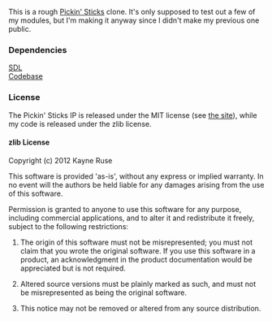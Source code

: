 This is a rough [Pickin' Sticks](http://www.moosader.com/community/pickin-sticks) clone. It's only supposed to test out a few of my modules, but I'm making it anyway since I didn't make my previous one public.

### Dependencies

[SDL](http://www.libsdl.org/)  
[Codebase](https://github.com/Ratstail91/Codebase)  

### License

The Pickin' Sticks IP is released under the MIT license (see [the site](http://www.moosader.com/community/pickin-sticks)), while my code is released under the zlib license.

#### zlib License

Copyright (c) 2012 Kayne Ruse

This software is provided 'as-is', without any express or implied warranty. In no event will the authors be held liable for any damages arising from the use of this software.

Permission is granted to anyone to use this software for any purpose, including commercial applications, and to alter it and redistribute it freely, subject to the following restrictions:

   1. The origin of this software must not be misrepresented; you must not claim that you wrote the original software. If you use this software in a product, an acknowledgment in the product documentation would be appreciated but is not required.

   2. Altered source versions must be plainly marked as such, and must not be misrepresented as being the original software.

   3. This notice may not be removed or altered from any source distribution.
